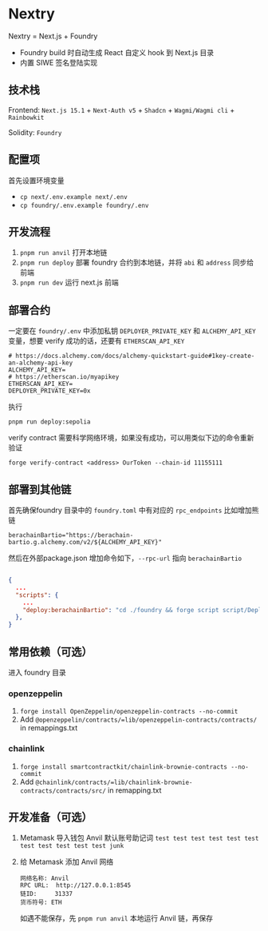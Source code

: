 # Nextry

Nextry = Next.js + Foundry

- Foundry build 时自动生成 React 自定义 hook 到 Next.js 目录
- 内置 SIWE 签名登陆实现

## 技术栈

Frontend: `Next.js 15.1` + `Next-Auth v5` + `Shadcn` + `Wagmi/Wagmi cli` + `Rainbowkit`

Solidity: `Foundry`

## 配置项

首先设置环境变量

- `cp next/.env.example next/.env`
- `cp foundry/.env.example foundry/.env`

## 开发流程

1. `pnpm run anvil` 打开本地链
2. `pnpm run deploy` 部署 foundry 合约到本地链，并将 `abi` 和 `address` 同步给前端
3. `pnpm run dev` 运行 next.js 前端

## 部署合约

一定要在 `foundry/.env` 中添加私钥 `DEPLOYER_PRIVATE_KEY` 和 `ALCHEMY_API_KEY` 变量，想要 verify 成功的话，还要有 `ETHERSCAN_API_KEY`

```
# https://docs.alchemy.com/docs/alchemy-quickstart-guide#1key-create-an-alchemy-api-key
ALCHEMY_API_KEY=
# https://etherscan.io/myapikey
ETHERSCAN_API_KEY=
DEPLOYER_PRIVATE_KEY=0x
```
执行

`pnpm run deploy:sepolia`

verify contract 需要科学网络环境，如果没有成功，可以用类似下边的命令重新验证

`forge verify-contract <address> OurToken --chain-id 11155111`

## 部署到其他链

首先确保foundry 目录中的 `foundry.toml` 中有对应的 `rpc_endpoints` 比如增加熊链

`berachainBartio="https://berachain-bartio.g.alchemy.com/v2/${ALCHEMY_API_KEY}"`

然后在外部package.json 增加命令如下，`--rpc-url` 指向 `berachainBartio`

```json

{
  ...
  "scripts": {
    ...
    "deploy:berachainBartio": "cd ./foundry && forge script script/Deploy.s.sol:DeployScript --rpc-url berachainBartio --broadcast --verify"
  },
}
```



## 常用依赖（可选）

进入 foundry 目录

### openzeppelin

1. `forge install OpenZeppelin/openzeppelin-contracts --no-commit`
2. Add `@openzeppelin/contracts/=lib/openzeppelin-contracts/contracts/` in remappings.txt


### chainlink

1. `forge install smartcontractkit/chainlink-brownie-contracts --no-commit`
2. Add `@chainlink/contracts/=lib/chainlink-brownie-contracts/contracts/src/` in remapping.txt


## 开发准备（可选）

1. Metamask 导入钱包 Anvil 默认账号助记词 `test test test test test test test test test test test junk`

2. 给 Metamask 添加 Anvil 网络

   ```
   网络名称: Anvil
   RPC URL:  http://127.0.0.1:8545
   链ID:     31337
   货币符号: ETH
   ```

   如遇不能保存，先 `pnpm run anvil` 本地运行 Anvil 链，再保存

